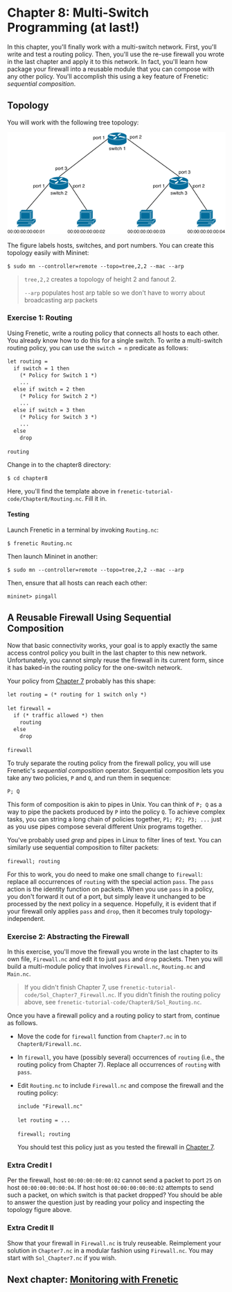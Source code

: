 # Chapter 8: Multi-Switch Programming (at last!)

In this chapter, you'll finally work with a multi-switch network. First, you'll write and test a routing policy. Then, you'll use the re-use firewall you wrote in the last chapter and apply it to this network. In fact, you'll learn how package your firewall into a reusable module that you can compose with any other policy. You'll accomplish this using a key feature of Frenetic: _sequential composition_.

## Topology


You will work with the following tree topology:

![image](images/topo-tree-2-2.png)

The figure labels hosts, switches, and port numbers. You can create this topology easily with Mininet:

```
$ sudo mn --controller=remote --topo=tree,2,2 --mac --arp
```
> `tree,2,2` creates a topology of height 2 and fanout 2.
> 
> `--arp` populates host arp table so we don't have to
> worry about broadcasting arp packets



### Exercise 1: Routing

Using Frenetic, write a routing policy that connects all hosts to each other. You already know how to do this for a single switch. To write a multi-switch routing policy, you can use the `switch = n` predicate as follows:

```
let routing =
  if switch = 1 then
    (* Policy for Switch 1 *)
    ...
  else if switch = 2 then
    (* Policy for Switch 2 *)
    ...
  else if switch = 3 then
    (* Policy for Switch 3 *)
    ...
  else
    drop

routing
```

Change in to the chapter8 directory:
```
$ cd chapter8
```
Here, you'll find the template above in `frenetic-tutorial-code/Chapter8/Routing.nc`. Fill it in.

#### Testing

Launch Frenetic in a terminal by invoking `Routing.nc`:

```
$ frenetic Routing.nc
```

Then launch Mininet in another:

```
$ sudo mn --controller=remote --topo=tree,2,2 --mac --arp
```

Then, ensure that all hosts can reach each other:
```
mininet> pingall
```

## A Reusable Firewall Using Sequential Composition

Now that basic connectivity works, your goal is to apply exactly the same access control policy you built in the
last chapter to this new network. Unfortunately, you cannot simply reuse the firewall in its current form, since it has baked-in the routing policy for the one-switch network.

Your policy from [Chapter 7][Ch7] probably has this shape:

```
let routing = (* routing for 1 switch only *)

let firewall =
  if (* traffic allowed *) then
    routing
  else
    drop

firewall
```

To truly separate the routing policy from the firewall policy, you will use Frenetic's _sequential composition_  operator. Sequential composition lets you take any two policies, `P` and `Q`,
and run them in sequence:

```
P; Q
```

This form of composition is akin to pipes in Unix. You can think of `P; Q` as a way to pipe the packets produced by `P` into the policy `Q`. To achieve complex tasks, you can string a long chain of policies together, `P1; P2; P3; ...` just as you use pipes compose several different Unix programs together.

You've probably used _grep_ and pipes in Linux to filter lines of text. You can similarly use sequential composition to filter packets:

`firewall; routing`

For this to work, you do need to make one small change to `firewall`:  replace all occurrences of `routing` with  the special action `pass`. The `pass` action is the identity function on packets. When you use `pass` in a policy, you don't forward it out of a port, but simply leave it unchanged to be processed by the next policy in a sequence.
Hopefully, it is evident that if your firewall only applies `pass` and `drop`, then it becomes truly topology-independent.

### Exercise 2: Abstracting the Firewall

In this exercise, you'll move the firewall you wrote in the last chapter to its own file, `Firewall.nc` and edit it to just `pass` and `drop` packets.  Then you will build a multi-module policy that involves `Firewall.nc`, `Routing.nc` and `Main.nc`.

> If you didn't finish Chapter 7, use
> `frenetic-tutorial-code/Sol_Chapter7_Firewall.nc`.
> If you didn't finish the routing policy above, see
> `frenetic-tutorial-code/Chapter8/Sol_Routing.nc`.

Once you have a firewall policy and a routing policy to start from, continue as follows.

- Move the code for `firewall` function from `Chapter7.nc` in to `Chapter8/Firewall.nc`.

- In `firewall`, you have (possibly several) occurrences of `routing` (i.e., the routing policy from Chapter 7).  Replace all occurrences of `routing` with `pass`.
  
- Edit `Routing.nc` to include `Firewall.nc` and compose the firewall and
  the routing policy:

  ```
  include "Firewall.nc"

  let routing = ...

  firewall; routing
  ```
  
  You should test this policy just as you tested the firewall in
  [Chapter 7][Ch7].

### Extra Credit I

Per the firewall, host `00:00:00:00:00:02` cannot send a packet to port `25` on host `00:00:00:00:00:04`. If host host `00:00:00:00:00:02` attempts to send such a packet, on which switch is that packet dropped? You should be able to answer the question just by reading your policy and inspecting the topology figure above.

### Extra Credit II

Show that your firewall in `Firewall.nc` is truly reuseable.  Reimplement your solution in `Chapter7.nc` in a modular fashion using `Firewall.nc`. You may start with `Sol_Chapter7.nc` if you wish. 

## Next chapter: [Monitoring with Frenetic][Ch9]

[Ch9]: 09-NCMonitoring
[Ch7]: 07-NCFirewall


